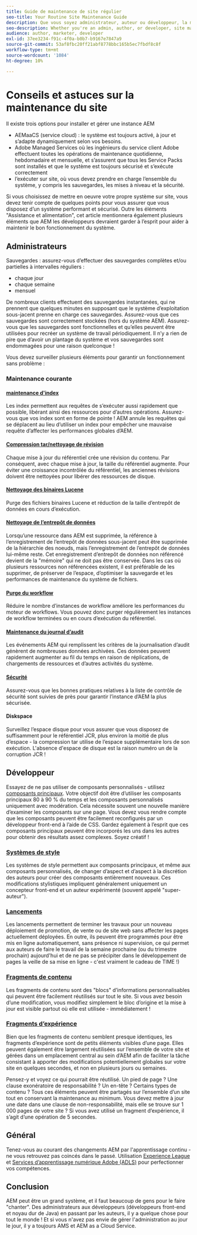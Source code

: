 ```yaml
---
title: Guide de maintenance de site régulier
seo-title: Your Routine Site Maintenance Guide
description: Que vous soyez administrateur, auteur ou développeur, la maintenance du site touche tous les aspects de votre instance AEM Sites. Utilisez ce guide pour vous assurer que votre stratégie est configurée pour réussir.
seo-description: Whether you're an admin, author, or developer, site maintenance touches every aspect of your AEM Sites instance. Use this guide to ensure your strategy is set up for success.
audience: author, marketer, developer
exl-id: 37ee3234-f91c-4f0a-b0b7-b9167e7847a9
source-git-commit: 53af8fbc20ff21abf8778bbc165b5ec7fbdf8c8f
workflow-type: tm+mt
source-wordcount: '1084'
ht-degree: 10%

---
```


# Conseils et astuces sur la maintenance du site

Il existe trois options pour installer et gérer une instance AEM

* AEMaaCS (service cloud) : le système est toujours activé, à jour et s’adapte dynamiquement selon vos besoins.
* Adobe Managed Services où les ingénieurs du service client Adobe effectuent toutes les opérations de maintenance quotidienne, hebdomadaire et mensuelle, et s’assurent que tous les Service Packs sont installés et que le système est toujours sécurisé et s’exécute correctement
* l’exécuter sur site, où vous devez prendre en charge l’ensemble du système, y compris les sauvegardes, les mises à niveau et la sécurité.

Si vous choisissez de mettre en oeuvre votre propre système sur site, vous devez tenir compte de quelques points pour vous assurer que vous disposez d’un système performant et sécurisé. Outre les éléments &quot;Assistance et alimentation&quot;, cet article mentionnera également plusieurs éléments que AEM les développeurs devraient garder à l’esprit pour aider à maintenir le bon fonctionnement du système.

## Administrateurs

Sauvegardes : assurez-vous d’effectuer des sauvegardes complètes et/ou partielles à intervalles réguliers :

* chaque jour
* chaque semaine
* mensuel

De nombreux clients effectuent des sauvegardes instantanées, qui ne prennent que quelques minutes en supposant que le système d’exploitation sous-jacent prenne en charge ces sauvegardes. Assurez-vous que ces sauvegardes sont correctement stockées (hors du système AEM). Assurez-vous que les sauvegardes sont fonctionnelles et qu’elles peuvent être utilisées pour recréer un système de travail périodiquement. Il n’y a rien de pire que d’avoir un plantage du système et vos sauvegardes sont endommagées pour une raison quelconque !

Vous devez surveiller plusieurs éléments pour garantir un fonctionnement sans problème :

### Maintenance courante

#### [maintenance d&#39;index](https://experienceleague.adobe.com/docs/experience-manager-65/deploying/practices/best-practices-for-queries-and-indexing.html?lang=fr)

Les index permettent aux requêtes de s’exécuter aussi rapidement que possible, libérant ainsi des ressources pour d’autres opérations. Assurez-vous que vos index sont en forme de pointe ! AEM annule les requêtes qui se déplacent au lieu d’utiliser un index pour empêcher une mauvaise requête d’affecter les performances globales d’AEM.

#### [Compression tar/nettoyage de révision](https://experienceleague.adobe.com/docs/experience-manager-65/deploying/deploying/revision-cleanup.html?lang=en)

Chaque mise à jour du référentiel crée une révision du contenu. Par conséquent, avec chaque mise à jour, la taille du référentiel augmente. Pour éviter une croissance incontrôlée du référentiel, les anciennes révisions doivent être nettoyées pour libérer des ressources de disque.

#### [Nettoyage des binaires Lucene](https://experienceleague.adobe.com/docs/experience-manager-65/administering/operations/operations-dashboard.html#automated-maintenance-tasks)

Purge des fichiers binaires Lucene et réduction de la taille d’entrepôt de données en cours d’exécution.

#### [Nettoyage de l’entrepôt de données](https://experienceleague.adobe.com/docs/experience-manager-65/administering/operations/data-store-garbage-collection.html?lang=fr)

Lorsqu’une ressource dans AEM est supprimée, la référence à l’enregistrement de l’entrepôt de données sous-jacent peut être supprimée de la hiérarchie des noeuds, mais l’enregistrement de l’entrepôt de données lui-même reste. Cet enregistrement d’entrepôt de données non référencé devient de la &quot;mémoire&quot; qui ne doit pas être conservée. Dans les cas où plusieurs ressources non référencées existent, il est préférable de les supprimer, de préserver de l’espace, d’optimiser la sauvegarde et les performances de maintenance du système de fichiers.

#### [Purge du workflow](https://experienceleague.adobe.com/docs/experience-manager-65/administering/operations/workflows-administering.html?lang=fr)

Réduire le nombre d’instances de workflow améliore les performances du moteur de workflows. Vous pouvez donc purger régulièrement les instances de workflow terminées ou en cours d’exécution du référentiel.

#### [Maintenance du journal d’audit](https://experienceleague.adobe.com/docs/experience-manager-65/administering/operations/operations-audit-log.html)

Les événements AEM qui remplissent les critères de la journalisation d’audit génèrent de nombreuses données archivées. Ces données peuvent rapidement augmenter au fil du temps en raison de réplications, de chargements de ressources et d’autres activités du système.

#### [Sécurité](https://experienceleague.adobe.com/docs/experience-manager-65/administering/security/security-checklist.html?lang=fr)

Assurez-vous que les bonnes pratiques relatives à la liste de contrôle de sécurité sont suivies de près pour garantir l’instance d’AEM la plus sécurisée.

#### Diskspace

Surveillez l’espace disque pour vous assurer que vous disposez de suffisamment pour le référentiel JCR, plus environ la moitié de plus d’espace - la compression tar utilise de l’espace supplémentaire lors de son exécution. L&#39;absence d&#39;espace de disque est la raison numéro un de la corruption JCR !

## Développeur

Essayez de ne pas utiliser de composants personnalisés - utilisez [composants principaux](https://www.aemcomponents.dev/). Votre objectif doit être d’utiliser les composants principaux 80 à 90 % du temps et les composants personnalisés uniquement avec modération. Cela nécessite souvent une nouvelle manière d’examiner les composants sur une page. Vous devez vous rendre compte que les composants peuvent être facilement reconfigurés par un développeur front-end à l’aide de CSS. Gardez également à l’esprit que ces composants principaux peuvent être incorporés les uns dans les autres pour obtenir des résultats assez complexes. Soyez créatif !

### [Systèmes de style](https://experienceleague.adobe.com/docs/experience-manager-65/authoring/siteandpage/style-system.html?lang=fr)

Les systèmes de style permettent aux composants principaux, et même aux composants personnalisés, de changer d’aspect et d’aspect à la discrétion des auteurs pour créer des composants entièrement nouveaux. Ces modifications stylistiques impliquent généralement uniquement un concepteur front-end et un auteur expérimenté (souvent appelé &quot;super-auteur&quot;).

### [Lancements](https://experienceleague.adobe.com/docs/experience-manager-cloud-service/content/sites/authoring/launches/overview.html?lang=en)

Les lancements permettent de terminer les travaux pour un nouveau déploiement de promotion, de vente ou de site web sans affecter les pages actuellement déployées. En outre, ils peuvent être programmés pour être mis en ligne automatiquement, sans présence ni supervision, ce qui permet aux auteurs de faire le travail de la semaine prochaine (ou du trimestre prochain) aujourd&#39;hui et de ne pas se précipiter dans le développement de pages la veille de sa mise en ligne - c&#39;est vraiment le cadeau de TIME !)

### [Fragments de contenu](https://experienceleague.adobe.com/docs/experience-manager-65/assets/fragments/content-fragments.html)

Les fragments de contenu sont des &quot;blocs&quot; d’informations personnalisables qui peuvent être facilement réutilisés sur tout le site. Si vous avez besoin d’une modification, vous modifiez simplement le bloc d’origine et la mise à jour est visible partout où elle est utilisée - immédiatement !

### [Fragments d’expérience](https://experienceleague.adobe.com/docs/experience-manager-learn/sites/experience-fragments/experience-fragments-feature-video-use.html?lang=fr)

Bien que les fragments de contenu semblent presque identiques, les fragments d’expérience sont de petits éléments visibles d’une page. Elles peuvent également être largement réutilisées sur l’ensemble de votre site et gérées dans un emplacement central au sein d’AEM afin de faciliter la tâche consistant à apporter des modifications potentiellement globales sur votre site en quelques secondes, et non en plusieurs jours ou semaines.

Pensez-y et voyez ce qui pourrait être réutilisé. Un pied de page ? Une clause exonératoire de responsabilité ? Un en-tête ? Certains types de contenu ? Tous ces éléments peuvent être partagés sur l’ensemble d’un site tout en conservant la maintenance au minimum. Vous devez mettre à jour une date dans une clause de non-responsabilité, mais elle se trouve sur 1 000 pages de votre site ? Si vous avez utilisé un fragment d’expérience, il s’agit d’une opération de 5 secondes.

## Général

Tenez-vous au courant des changements AEM par l&#39;apprentissage continu - ne vous retrouvez pas coincés dans le passé. Utilisation [Experience League](https://experienceleague.adobe.com/docs/experience-manager-learn/sites/overview.html?lang=en) et [Services d’apprentissage numérique Adobe (ADLS)](https://learning.adobe.com/) pour perfectionner vos compétences.

## Conclusion

AEM peut être un grand système, et il faut beaucoup de gens pour le faire &quot;chanter&quot;. Des administrateurs aux développeurs (développeurs front-end et noyau dur de Java) en passant par les auteurs, il y a quelque chose pour tout le monde ! Et si vous n&#39;avez pas envie de gérer l&#39;administration au jour le jour, il y a toujours AMS et AEM as a Cloud Service.
